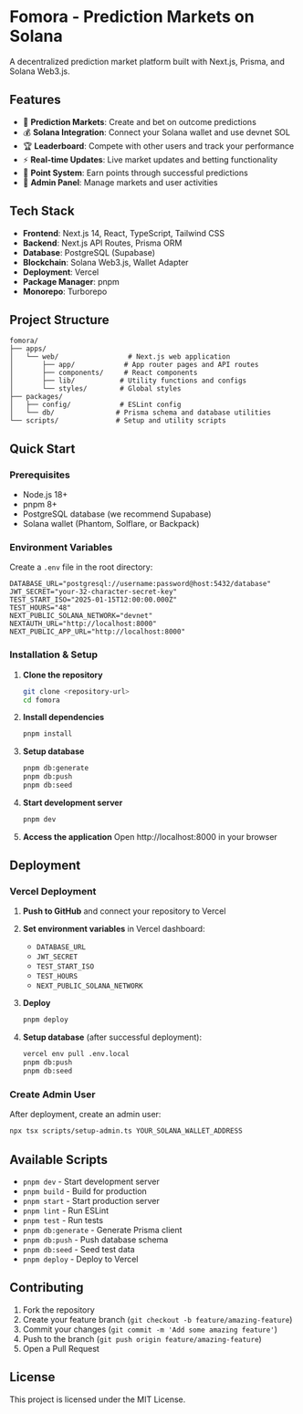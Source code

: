 # Fomora - Prediction Markets on Solana

A decentralized prediction market platform built with Next.js, Prisma, and Solana Web3.js.

## Features

- 🔮 **Prediction Markets**: Create and bet on outcome predictions
- 💰 **Solana Integration**: Connect your Solana wallet and use devnet SOL
- 🏆 **Leaderboard**: Compete with other users and track your performance
- ⚡ **Real-time Updates**: Live market updates and betting functionality
- 🎯 **Point System**: Earn points through successful predictions
- 👑 **Admin Panel**: Manage markets and user activities

## Tech Stack

- **Frontend**: Next.js 14, React, TypeScript, Tailwind CSS
- **Backend**: Next.js API Routes, Prisma ORM
- **Database**: PostgreSQL (Supabase)
- **Blockchain**: Solana Web3.js, Wallet Adapter
- **Deployment**: Vercel
- **Package Manager**: pnpm
- **Monorepo**: Turborepo

## Project Structure

```
fomora/
├── apps/
│   └── web/                 # Next.js web application
│       ├── app/            # App router pages and API routes
│       ├── components/     # React components
│       ├── lib/           # Utility functions and configs
│       └── styles/        # Global styles
├── packages/
│   ├── config/            # ESLint config
│   └── db/               # Prisma schema and database utilities
└── scripts/              # Setup and utility scripts
```

## Quick Start

### Prerequisites

- Node.js 18+
- pnpm 8+
- PostgreSQL database (we recommend Supabase)
- Solana wallet (Phantom, Solflare, or Backpack)

### Environment Variables

Create a `.env` file in the root directory:

```env
DATABASE_URL="postgresql://username:password@host:5432/database"
JWT_SECRET="your-32-character-secret-key"
TEST_START_ISO="2025-01-15T12:00:00.000Z"
TEST_HOURS="48"
NEXT_PUBLIC_SOLANA_NETWORK="devnet"
NEXTAUTH_URL="http://localhost:8000"
NEXT_PUBLIC_APP_URL="http://localhost:8000"
```

### Installation & Setup

1. **Clone the repository**
   ```bash
   git clone <repository-url>
   cd fomora
   ```

2. **Install dependencies**
   ```bash
   pnpm install
   ```

3. **Setup database**
   ```bash
   pnpm db:generate
   pnpm db:push
   pnpm db:seed
   ```

4. **Start development server**
   ```bash
   pnpm dev
   ```

5. **Access the application**
   Open http://localhost:8000 in your browser

## Deployment

### Vercel Deployment

1. **Push to GitHub** and connect your repository to Vercel

2. **Set environment variables** in Vercel dashboard:
   - `DATABASE_URL`
   - `JWT_SECRET`
   - `TEST_START_ISO`
   - `TEST_HOURS`
   - `NEXT_PUBLIC_SOLANA_NETWORK`

3. **Deploy**
   ```bash
   pnpm deploy
   ```

4. **Setup database** (after successful deployment):
   ```bash
   vercel env pull .env.local
   pnpm db:push
   pnpm db:seed
   ```

### Create Admin User

After deployment, create an admin user:
```bash
npx tsx scripts/setup-admin.ts YOUR_SOLANA_WALLET_ADDRESS
```

## Available Scripts

- `pnpm dev` - Start development server
- `pnpm build` - Build for production
- `pnpm start` - Start production server
- `pnpm lint` - Run ESLint
- `pnpm test` - Run tests
- `pnpm db:generate` - Generate Prisma client
- `pnpm db:push` - Push database schema
- `pnpm db:seed` - Seed test data
- `pnpm deploy` - Deploy to Vercel

## Contributing

1. Fork the repository
2. Create your feature branch (`git checkout -b feature/amazing-feature`)
3. Commit your changes (`git commit -m 'Add some amazing feature'`)
4. Push to the branch (`git push origin feature/amazing-feature`)
5. Open a Pull Request

## License

This project is licensed under the MIT License.